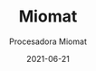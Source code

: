 ---
date: '2021-06-21'
title: Miomat
subtitle: Procesadora Miomat
image: https://lh3.googleusercontent.com/pw/ACtC-3daX6zjPda8p2-XAC1q7z8km8BT52CiHZ-o8lsTOP9YYSBsCZSRTW43KRsxps8IIVfnddBe2qoH6ngysUJDdNJTPzewYhDG1F-3XUzx7JhPPja2h4lUkMcN02xj6ckGqsQxo2yctHMtkAsXXq7WvatRrA=w466-h621-no?authuser=0
price: $ 70.000
weight: 70
description: Fábrica de leche vegetal y procesador de comida. Automático y fácil de limpiar, prepara leches, sopas y jugos
link: 
exclude: false
---